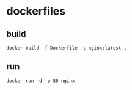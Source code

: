# dockerfiles

## build

```
docker build -f Dockerfile -t nginx:latest .
```

## run

```
docker run -d -p 80 nginx
```
